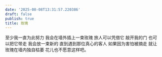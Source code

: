 ```yaml
---
date: '2025-08-08T13:31:57.220386'
draft: false
publish: true
title: 玫瑰
---
```


至少我一直为此努力
我会在墙外插上一束玫瑰
旅人可以凭借它
敲开我的门
也可以把它带走
我会放一束新的
直到遇到那位真心的客人
如果因为害怕被摘走
就让玫瑰在墙内独自枯萎
花儿也不愿意这样吧。